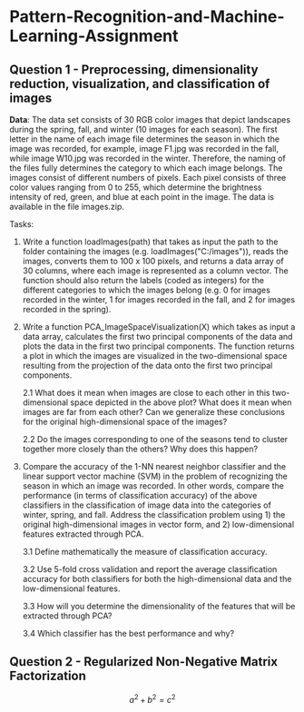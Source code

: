# Pattern-Recognition-and-Machine-Learning-Assignment

## Question 1 - Preprocessing, dimensionality reduction, visualization, and classification of images

**Data**: The data set consists of 30 RGB color images that depict landscapes during the spring, fall, and winter (10 images for each season). The first letter in the name of each image file determines the season in which the image was recorded, for example, image F1.jpg was recorded in the fall, while image W10.jpg was recorded in the winter. Therefore, the naming of the files fully determines the category to which each image belongs. The images consist of different numbers of pixels. Each pixel consists of three color values ranging from 0 to 255, which determine the brightness intensity of red, green, and blue at each point in the image. The data is available in the file images.zip.

Tasks:

1. Write a function loadImages(path) that takes as input the path to the folder containing the images (e.g. loadImages("C:/images")), reads the images, converts them to 100 x 100 pixels, and returns a data array of 30 columns, where each image is represented as a column vector. The function should also return the labels (coded as integers) for the different categories to which the images belong (e.g. 0 for images recorded in the winter, 1 for images recorded in the fall, and 2 for images recorded in the spring).
2. Write a function PCA_ImageSpaceVisualization(X) which takes as input a data array, calculates the first two principal components of the data and plots the data in the first two principal components. The function returns a plot in which the images are visualized in the two-dimensional space resulting from the projection of the data onto the first two principal components.

    2.1 What does it mean when images are close to each other in this two-dimensional space depicted in the above plot? What does it mean when images are far from each other? Can we generalize these conclusions for the original high-dimensional space of the images?

    2.2 Do the images corresponding to one of the seasons tend to cluster together more closely than the others? Why does this happen?

3. Compare the accuracy of the 1-NN nearest neighbor classifier and the linear support vector machine (SVM) in the problem of recognizing the season in which an image was recorded. In other words, compare the performance (in terms of classification accuracy) of the above classifiers in the classification of image data into the categories of winter, spring, and fall. Address the classification problem using 1) the original high-dimensional images in vector form, and 2) low-dimensional features extracted through PCA.

    3.1 Define mathematically the measure of classification accuracy.
    
    3.2 Use 5-fold cross validation and report the average classification accuracy for both classifiers for both the high-dimensional data and the low-dimensional features.
    
    3.3 How will you determine the dimensionality of the features that will be extracted through PCA?
    
    3.4 Which classifier has the best performance and why?
    
## Question 2 - Regularized Non-Negative Matrix Factorization


$$a^2 + b^2 = c^2$$


